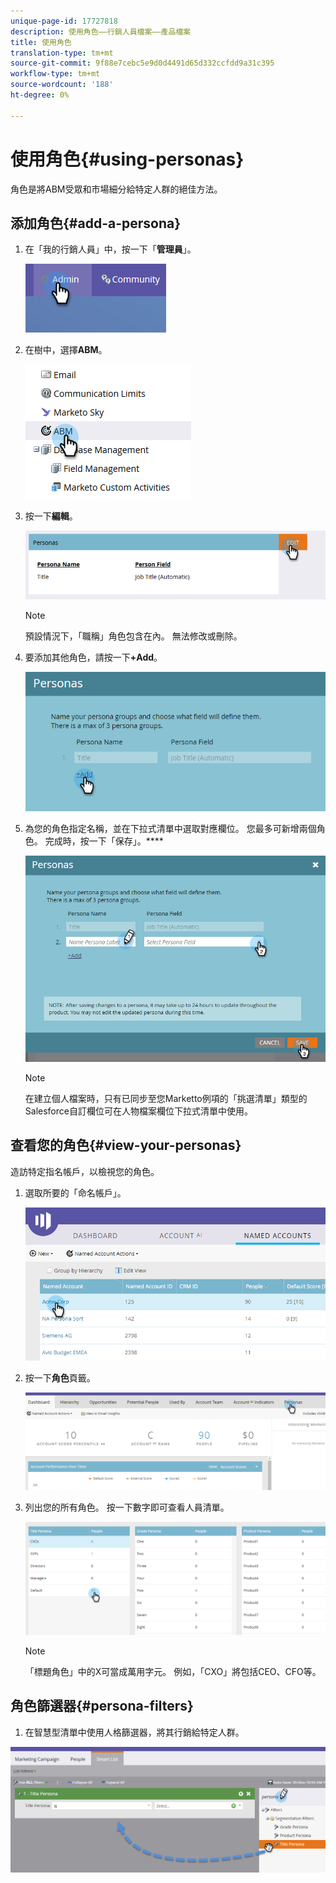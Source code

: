```yaml
---
unique-page-id: 17727818
description: 使用角色——行銷人員檔案——產品檔案
title: 使用角色
translation-type: tm+mt
source-git-commit: 9f88e7cebc5e9d0d4491d65d332ccfdd9a31c395
workflow-type: tm+mt
source-wordcount: '188'
ht-degree: 0%

---
```



# 使用角色{#using-personas}

角色是將ABM受眾和市場細分給特定人群的絕佳方法。

## 添加角色{#add-a-persona}

1. 在「我的行銷人員」中，按一下「**管理員**」。

   ![](assets/one.png)

1. 在樹中，選擇&#x200B;**ABM**。

   ![](assets/two.png)

1. 按一下&#x200B;**編輯**。

   ![](assets/three.png)

   >[!NOTE]
   >
   >預設情況下，「職稱」角色包含在內。 無法修改或刪除。

1. 要添加其他角色，請按一下&#x200B;**+Add**。

   ![](assets/four.png)

1. 為您的角色指定名稱，並在下拉式清單中選取對應欄位。 您最多可新增兩個角色。 完成時，按一下「保存」。****

   ![](assets/five.png)

   >[!NOTE]
   >
   >在建立個人檔案時，只有已同步至您Marketto例項的「挑選清單」類型的Salesforce自訂欄位可在人物檔案欄位下拉式清單中使用。

## 查看您的角色{#view-your-personas}

造訪特定指名帳戶，以檢視您的角色。

1. 選取所要的「命名帳戶」。

   ![](assets/one-a.png)

1. 按一下&#x200B;**角色**&#x200B;頁籤。

   ![](assets/two-a.png)

1. 列出您的所有角色。 按一下數字即可查看人員清單。

   ![](assets/three-a.png)

   >[!NOTE]
   >
   >「標題角色」中的X可當成萬用字元。 例如，「CXO」將包括CEO、CFO等。

## 角色篩選器{#persona-filters}

1. 在智慧型清單中使用人格篩選器，將其行銷給特定人群。

![](assets/one-b.png)
